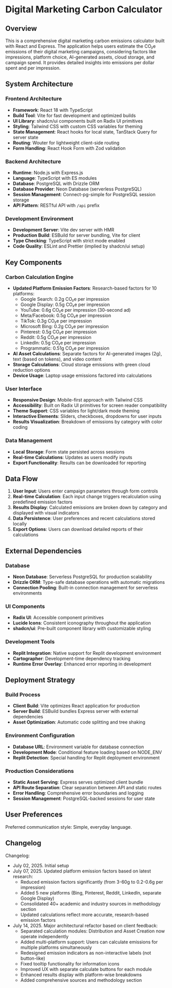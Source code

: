 # Digital Marketing Carbon Calculator

## Overview

This is a comprehensive digital marketing carbon emissions calculator built with React and Express. The application helps users estimate the CO₂e emissions of their digital marketing campaigns, considering factors like impressions, platform choice, AI-generated assets, cloud storage, and campaign spend. It provides detailed insights into emissions per dollar spent and per impression.

## System Architecture

### Frontend Architecture
- **Framework**: React 18 with TypeScript
- **Build Tool**: Vite for fast development and optimized builds
- **UI Library**: shadcn/ui components built on Radix UI primitives
- **Styling**: Tailwind CSS with custom CSS variables for theming
- **State Management**: React hooks for local state, TanStack Query for server state
- **Routing**: Wouter for lightweight client-side routing
- **Form Handling**: React Hook Form with Zod validation

### Backend Architecture
- **Runtime**: Node.js with Express.js
- **Language**: TypeScript with ES modules
- **Database**: PostgreSQL with Drizzle ORM
- **Database Provider**: Neon Database (serverless PostgreSQL)
- **Session Management**: Connect-pg-simple for PostgreSQL session storage
- **API Pattern**: RESTful API with `/api` prefix

### Development Environment
- **Development Server**: Vite dev server with HMR
- **Production Build**: ESBuild for server bundling, Vite for client
- **Type Checking**: TypeScript with strict mode enabled
- **Code Quality**: ESLint and Prettier (implied by shadcn/ui setup)

## Key Components

### Carbon Calculation Engine
- **Updated Platform Emission Factors**: Research-based factors for 10 platforms:
  - Google Search: 0.2g CO₂e per impression
  - Google Display: 0.5g CO₂e per impression  
  - YouTube: 0.6g CO₂e per impression (30-second ad)
  - Meta/Facebook: 0.5g CO₂e per impression
  - TikTok: 0.3g CO₂e per impression
  - Microsoft Bing: 0.2g CO₂e per impression
  - Pinterest: 0.5g CO₂e per impression
  - Reddit: 0.5g CO₂e per impression
  - LinkedIn: 0.5g CO₂e per impression
  - Programmatic: 0.51g CO₂e per impression
- **AI Asset Calculations**: Separate factors for AI-generated images (2g), text (based on tokens), and video content
- **Storage Calculations**: Cloud storage emissions with green cloud reduction options
- **Device Usage**: Laptop usage emissions factored into calculations

### User Interface
- **Responsive Design**: Mobile-first approach with Tailwind CSS
- **Accessibility**: Built on Radix UI primitives for screen reader compatibility
- **Theme Support**: CSS variables for light/dark mode theming
- **Interactive Elements**: Sliders, checkboxes, dropdowns for user inputs
- **Results Visualization**: Breakdown of emissions by category with color coding

### Data Management
- **Local Storage**: Form state persisted across sessions
- **Real-time Calculations**: Updates as users modify inputs
- **Export Functionality**: Results can be downloaded for reporting

## Data Flow

1. **User Input**: Users enter campaign parameters through form controls
2. **Real-time Calculation**: Each input change triggers recalculation using predefined emission factors
3. **Results Display**: Calculated emissions are broken down by category and displayed with visual indicators
4. **Data Persistence**: User preferences and recent calculations stored locally
5. **Export Options**: Users can download detailed reports of their calculations

## External Dependencies

### Database
- **Neon Database**: Serverless PostgreSQL for production scalability
- **Drizzle ORM**: Type-safe database operations with automatic migrations
- **Connection Pooling**: Built-in connection management for serverless environments

### UI Components
- **Radix UI**: Accessible component primitives
- **Lucide Icons**: Consistent iconography throughout the application
- **shadcn/ui**: Pre-built component library with customizable styling

### Development Tools
- **Replit Integration**: Native support for Replit development environment
- **Cartographer**: Development-time dependency tracking
- **Runtime Error Overlay**: Enhanced error reporting in development

## Deployment Strategy

### Build Process
- **Client Build**: Vite optimizes React application for production
- **Server Build**: ESBuild bundles Express server with external dependencies
- **Asset Optimization**: Automatic code splitting and tree shaking

### Environment Configuration
- **Database URL**: Environment variable for database connection
- **Development Mode**: Conditional feature loading based on NODE_ENV
- **Replit Detection**: Special handling for Replit deployment environment

### Production Considerations
- **Static Asset Serving**: Express serves optimized client bundle
- **API Route Separation**: Clear separation between API and static routes
- **Error Handling**: Comprehensive error boundaries and logging
- **Session Management**: PostgreSQL-backed sessions for user state

## User Preferences

Preferred communication style: Simple, everyday language.

## Changelog

Changelog:
- July 02, 2025. Initial setup
- July 07, 2025. Updated platform emission factors based on latest research:
  - Reduced emission factors significantly (from 3-60g to 0.2-0.6g per impression) 
  - Added 5 new platforms (Bing, Pinterest, Reddit, LinkedIn, separate Google Display)
  - Consolidated 40+ academic and industry sources in methodology section
  - Updated calculations reflect more accurate, research-based emission factors
- July 14, 2025. Major architectural refactor based on client feedback:
  - Separated calculation modules: Distribution and Asset Creation now operate independently
  - Added multi-platform support: Users can calculate emissions for multiple platforms simultaneously
  - Redesigned emission indicators as non-interactive labels (not button-like)
  - Fixed tooltip functionality for information icons
  - Improved UX with separate calculate buttons for each module
  - Enhanced results display with platform-wise breakdowns
  - Added comprehensive sources and methodology section